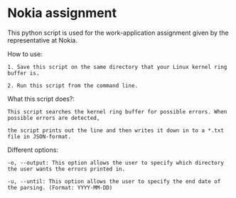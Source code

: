 # Nokia assignment
 This python script is used for the work-application assignment given by the representative at Nokia.

How to use:

    1. Save this script on the same directory that your Linux kernel ring buffer is.

    2. Run this script from the command line.

What this script does?:

    This script searches the kernel ring buffer for possible errors. When possible errors are detected, 

    the script prints out the line and then writes it down in to a *.txt file in JSON-format. 

Different options:

    -o, --output: This option allows the user to specify which directory the user wants the errors printed in.

    -u, --until: This option allows the user to specify the end date of the parsing. (Format: YYYY-MM-DD)